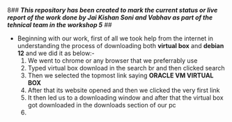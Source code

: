 8## ***This repository has been created to mark the current status or live report of the work done by Jai Kishan Soni and Vabhav as part of the tehnical team in the workshop 5*** ##

- Beginning with our work, first of all we took help from the internet in understanding the process of downloading both **virtual box** and **debian 12** and we did it as below:-
  1. We went to chrome or any browser that we preferrably use
  2. Typed virtual box download in the search br and then clicked search
  3. Then we selected the topmost link saying **ORACLE VM VIRTUAL BOX**
  4. After that its website opened and then we clicked the very first link
  5. It then led us to a downloading window and after that the virtual box got downloaded in the downloads section of our pc
  6. 
